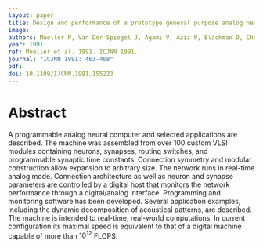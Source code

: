 ```yaml
---
layout: paper
title: Design and performance of a prototype general purpose analog neural computer
image:
authors: Mueller P, Van Der Spiegel J, Agami V, Aziz P, Blackman D, Chance P, Choudhury A, Donham C, Etienne-Cummings R, Jones L, Kinget P, Von Koch W, Kim J, Xin J.
year: 1991
ref: Mueller et al. 1991. ICJNN 1991.
journal: "ICJNN 1991: 463-468"
pdf: 
doi: 10.1109/IJCNN.1991.155223
---
```


# Abstract
A programmable analog neural computer and selected applications are described. The machine was assembled from over 100 custom VLSI modules containing neurons, synapses, routing switches, and programmable synaptic time constants. Connection symmetry and modular construction allow expansion to arbitrary size. The network runs in real-time analog mode. Connection architecture as well as neuron and synapse parameters are controlled by a digital host that monitors the network performance through a digital/analog interface. Programming and monitoring software has been developed. Several application examples, including the dynamic decomposition of acoustical patterns, are described. The machine is intended to real-time, real-world computations. In current configuration its maximal speed is equivalent to that of a digital machine capable of more than $10^12$ FLOPS.
